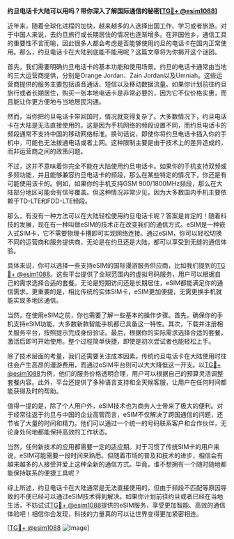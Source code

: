 **约旦电话卡大陆可以用吗？带你深入了解国际通信的秘密[[TG💪+ @esim1088](https://t.me/s/esim1088)]**

近年来，随着全球化进程的加快，越来越多的人选择出国工作、学习或者旅游。对于中国人来说，去约旦旅行或长期居住的情况也逐渐增多。在异国他乡，通信工具的重要性不言而喻，因此很多人都会考虑是否能够使用约旦的电话卡在国内正常使用。那么，约旦电话卡在大陆到底能不能用呢？这篇文章将为你揭开这个谜团。

首先，我们需要明确约旦电话卡的基本功能和使用场景。约旦的电话卡通常由当地的三大运营商提供，分别是Orange Jordan、Zain Jordan以及Umniah。这些运营商提供的服务主要包括语音通话、短信以及移动数据流量。如果你计划前往约旦旅行或者长期居住，购买一张本地电话卡是非常必要的，因为它不仅价格实惠，而且能让你更方便地与当地居民沟通。

然而，当你把约旦电话卡带回国时，情况就变得复杂了。大多数情况下，约旦电话卡在大陆是无法直接使用的。这是因为手机网络的频段设置不同，而约旦电话卡的频段通常不支持中国的移动网络标准。换句话说，即使你将约旦电话卡插入你的手机中，可能也无法拨通电话或者上网。这种限制主要是由于技术上的差异造成的，而非运营商之间的政策问题。

不过，这并不意味着你完全不能在大陆使用约旦电话卡。如果你的手机支持双频或多频功能，并且能够兼容约旦电话卡的频段，那么在某些特定的情况下，你还是有可能使用该卡的。例如，如果你的手机支持GSM 900/1800MHz频段，那么在大陆部分地区可能会有信号覆盖。但这种情况非常少见，因为大多数国内手机主要依赖于TD-LTE和FDD-LTE频段。

那么，有没有一种方法可以在大陆轻松使用约旦电话卡呢？答案是肯定的！随着科技的发展，现在有一种叫做eSIM的技术正在改变我们的通信方式。eSIM是一种嵌入式SIM卡，它不需要物理卡槽即可实现网络连接。通过eSIM，你可以轻松切换不同的运营商和服务提供商，无论是在约旦还是大陆，都可以享受到无缝的通信体验。

具体来说，你可以选择一些支持eSIM的国际漫游服务供应商，比如我们提到的[TG💪+ @esim1088](https://t.me/s/esim1088)。这些平台提供了全球范围内的虚拟号码服务，用户可以根据自己的需求选择合适的套餐。无论是短期访问还是长期居住，eSIM都能满足你的通信需求。更重要的是，相比传统的实体SIM卡，eSIM更加便捷，无需更换手机就能实现多地区通信。

当然，在使用eSIM之前，你也需要了解一些基本的操作步骤。首先，确保你的手机支持eSIM功能，大多数新款智能手机都已具备这一特性。其次，下载并注册相关服务平台，按照提示完成身份验证。最后，根据你的实际需求选择合适的套餐，激活后即可开始使用。整个过程简单快捷，即使是初次尝试者也能轻松上手。

除了技术层面的考量，我们还需要关注成本因素。传统约旦电话卡在大陆使用时往往会产生高昂的漫游费用，而通过eSIM平台则可以大大降低这一开支。以[TG💪+ @esim1088](https://t.me/s/esim1088)为例，他们的服务价格透明合理，用户可以根据自己的预算灵活调整套餐内容。此外，平台还提供了多种语言支持和全天候客服，让用户在任何时间都能获得及时的帮助。

值得一提的是，除了个人用户外，eSIM技术也为商务人士带来了极大的便利。对于经常往返于约旦与中国的企业高管而言，eSIM不仅解决了跨国通信的问题，还节省了大量的时间和精力。他们可以通过一个统一的号码联系客户和合作伙伴，无论身处何地都能保持高效的工作状态。

当然，任何新技术的应用都需要一定的适应期。对于习惯了传统SIM卡的用户来说，eSIM可能需要一段时间来熟悉。但随着市场的普及和技术的进步，相信会有越来越多的人接受并爱上这种全新的通信方式。毕竟，谁不想拥有一个随时随地都能保持联系的便捷工具呢？

综上所述，约旦电话卡在大陆通常是无法直接使用的，但由于频段不匹配等原因导致的不便已经可以通过eSIM技术得到解决。如果你计划前往约旦或者已经在当地生活，不妨试试[TG💪+ @esim1088](https://t.me/s/esim1088)提供的eSIM服务，享受更加智能、高效的通信体验吧！相信你会发现，科技的力量真的可以让世界变得更加紧密相连。

[[TG💪+ @esim1088](https://t.me/s/esim1088) ![Image](https://i.postimg.cc/4NQfJmqS/Snipaste-2025-05-13-00-14-12.png)]